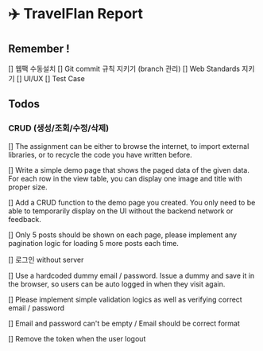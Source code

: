 # ✈️ TravelFlan Report

## Remember !

[] 웹팩 수동설치
[] Git commit 규칙 지키기 (branch 관리)
[] Web Standards 지키기
[] UI/UX
[] Test Case

## Todos
### CRUD (생성/조회/수정/삭제)
[] The assignment can be either to browse the internet, to import external libraries, or to recycle the code you have written before.

[] Write a simple demo page that shows the paged data of the given data. For each row in the view table, you can display one image and title with proper size.

[] Add a CRUD function to the demo page you created. You only need to be able to temporarily display on the UI without the backend network or feedback.

[] Only 5 posts should be shown on each page, please implement any pagination logic for loading 5 more posts each time.

[] 로그인 without server

[] Use a hardcoded dummy email / password. Issue a dummy and save it in the browser, so users can be auto logged in when they visit again.

[] Please implement simple validation logics as well as verifying correct email / password

[] Email and password can't be empty / Email should be correct format

[] Remove the token when the user logout